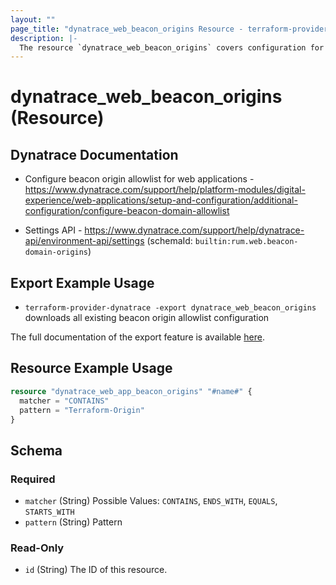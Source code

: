 ```yaml
---
layout: ""
page_title: "dynatrace_web_beacon_origins Resource - terraform-provider-dynatrace"
description: |-
  The resource `dynatrace_web_beacon_origins` covers configuration for web application beacon origin allowlist
---
```


# dynatrace_web_beacon_origins (Resource)

## Dynatrace Documentation

- Configure beacon origin allowlist for web applications - https://www.dynatrace.com/support/help/platform-modules/digital-experience/web-applications/setup-and-configuration/additional-configuration/configure-beacon-domain-allowlist

- Settings API - https://www.dynatrace.com/support/help/dynatrace-api/environment-api/settings (schemaId: `builtin:rum.web.beacon-domain-origins`)

## Export Example Usage

- `terraform-provider-dynatrace -export dynatrace_web_beacon_origins` downloads all existing beacon origin allowlist configuration

The full documentation of the export feature is available [here](https://registry.terraform.io/providers/dynatrace-oss/dynatrace/latest/docs/guides/export-v2).

## Resource Example Usage

```terraform
resource "dynatrace_web_app_beacon_origins" "#name#" {
  matcher = "CONTAINS"
  pattern = "Terraform-Origin"
}
```

<!-- schema generated by tfplugindocs -->
## Schema

### Required

- `matcher` (String) Possible Values: `CONTAINS`, `ENDS_WITH`, `EQUALS`, `STARTS_WITH`
- `pattern` (String) Pattern

### Read-Only

- `id` (String) The ID of this resource.
 